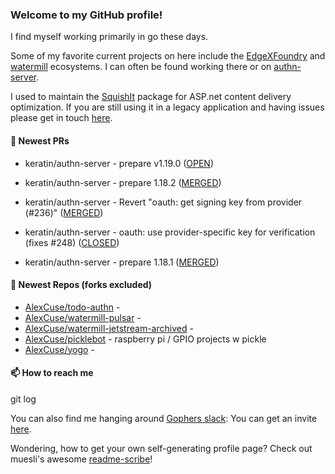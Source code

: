 ### Welcome to my GitHub profile!

I find myself working primarily in go these days.

Some of my favorite current projects on here include the [EdgeXFoundry](https://github.com/EdgeXFoundry) and [watermill](https://github.com/ThreeDotsLabs/watermill) ecosystems.  I can often be found working there or on [authn-server](https://github.com/keratin/authn-server).

I used to maintain the [SquishIt](https://nuget.org/packages/SquishIt) package for ASP.net content delivery optimization.  If you are still using it in a legacy application and having issues please get in touch [here](https://github.com/AlexCuse/SquishIt/issues).

#### 🔭 Newest PRs

- keratin/authn-server - prepare v1.19.0 ([OPEN](https://github.com/keratin/authn-server/pull/255))

- keratin/authn-server - prepare 1.18.2 ([MERGED](https://github.com/keratin/authn-server/pull/251))

- keratin/authn-server - Revert &#34;oauth: get signing key from provider (#236)&#34; ([MERGED](https://github.com/keratin/authn-server/pull/250))

- keratin/authn-server - oauth: use provider-specific key for verification (fixes #248) ([CLOSED](https://github.com/keratin/authn-server/pull/249))

- keratin/authn-server - prepare 1.18.1 ([MERGED](https://github.com/keratin/authn-server/pull/247))


#### 🌱 Newest Repos (forks excluded)

- [AlexCuse/todo-authn](https://github.com/AlexCuse/todo-authn) - 
- [AlexCuse/watermill-pulsar](https://github.com/AlexCuse/watermill-pulsar) - 
- [AlexCuse/watermill-jetstream-archived](https://github.com/AlexCuse/watermill-jetstream-archived) - 
- [AlexCuse/picklebot](https://github.com/AlexCuse/picklebot) - raspberry pi / GPIO projects w pickle
- [AlexCuse/yogo](https://github.com/AlexCuse/yogo) - 

#### 📫 How to reach me

git log

You can also find me hanging around [Gophers slack](https://gophers.slack.com/): You can get an invite [here](https://gophersinvite.herokuapp.com/).


Wondering, how to get your own self-generating profile page? 
Check out muesli's awesome [readme-scribe](https://github.com/muesli/readme-scribe)!
